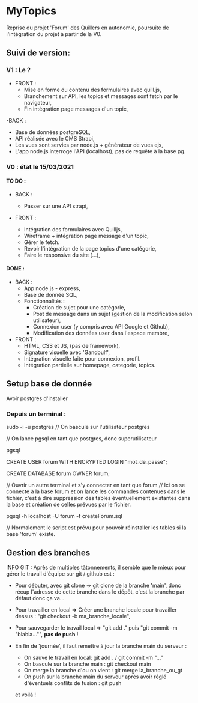 # MyTopics
Reprise du projet 'Forum' des Quillers en autonomie, poursuite de l'intégration du projet à partir de la V0.

## Suivi de version:

### V1 : Le ?
- FRONT :
  - Mise en forme du contenu des formulaires avec quill.js,
  - Branchement sur API, les topics et messages sont fetch par le navigateur,
  - Fin intégration page messages d'un topic,

-BACK :
  - Base de données postgreSQL,
  - API réalisée avec le CMS Strapi,
  - Les vues sont servies par node.js + générateur de vues ejs,
  - L'app node.js interroge l'API (localhost), pas de requête à la base pg.

### V0 : état le 15/03/2021

#### TO DO :
- BACK :
  - Passer sur une API strapi,

- FRONT :
  - Intégration des formulaires avec Quilljs,
  - Wireframe + intégration page message d'un topic,
  - Gérer le fetch.
  - Revoir l'intégration de la page topics d'une catégorie,
  - Faire le responsive du site (...),

#### DONE :
- BACK :
  - App node.js - express,
  - Base de donnée SQL,
  - Fonctionnalités :
    - Création de sujet pour une catégorie,
    - Post de message dans un sujet (gestion de la modification selon utilisateur),
    - Connexion user (y compris avec API Google et Github),
    - Modification des données user dans l'espace membre,
- FRONT :
  - HTML, CSS et JS, (pas de framework),
  - Signature visuelle avec 'Gandoulf',
  - Intégration visuelle faite pour connexion, profil.
  - Intégration partielle sur homepage, categorie, topics.


## Setup base de donnée
Avoir postgres d'installer

### Depuis un terminal :

sudo -i -u postgres // On bascule sur l'utilisateur postgres

// On lance pgsql en tant que postgres, donc superutilisateur

pgsql 

CREATE USER forum WITH ENCRYPTED LOGIN "mot_de_passe";

CREATE DATABASE forum OWNER forum;

// Ouvrir un autre terminal et s'y connecter en tant que forum
// Ici on se connecte à la base forum et on lance les commandes contenues dans le fichier, c'est à dire suppression des tables éventuellement existantes dans la base et création de celles prévues par le fichier.

pgsql -h localhost -U forum -f createForum.sql

// Normalement le script est prévu pour pouvoir réinstaller les tables si la base 'forum' existe.

## Gestion des branches

INFO GIT : Après de multiples tâtonnements, il semble que le mieux pour gérer le travail d'équipe sur git / github est :

- Pour débuter, avec git clone => git clone de la branche 'main', donc récup l'adresse de cette branche dans le dépôt, c'est la branche par défaut donc ça va...
- Pour travailler en local => Créer une branche locale pour travailler dessus : "git checkout -b ma_branche_locale",
- Pour sauvegarder le travail local => "git add ." puis "git commit -m "blabla..."", **pas de push !**

- En fin de 'journée', il faut remettre à jour la branche main du serveur :
  
  - On sauve le travail en local: git add . / git commit -m "..."
  - On bascule sur la branche main : git checkout main
  - On merge la branche d'ou on vient : git merge la_branche_ou_gt
  - On push sur la branche main du serveur après avoir réglé d'éventuels conflits de fusion : git push
  
  et voilà !